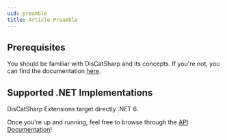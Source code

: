 ```yaml
---
uid: preamble
title: Article Preamble
---
```


## Prerequisites
You should be familiar with DisCatSharp and its concepts. If you're not, you can find the documentation [here](https://docs.discatsharp.tech/articles/preamble).

## Supported .NET Implementations
DisCatSharp Extensions target directly .NET 6.

Once you're up and running, feel free to browse through the [API Documentation](/api/index.html)!
